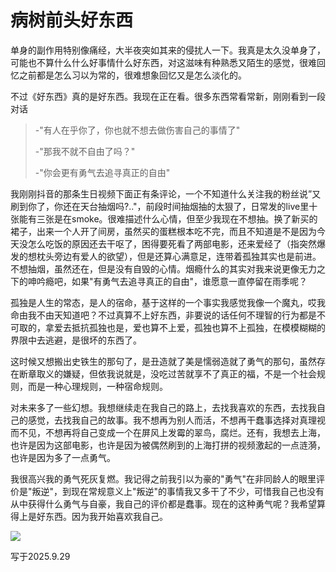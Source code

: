 # 病树前头好东西

单身的副作用特别像痛经，大半夜突如其来的侵扰人一下。我真是太久没单身了，可能也不算什么什么好事情什么好东西，对这滋味有种熟悉又陌生的感觉，很难回忆之前都是怎么习以为常的，很难想象回忆又是怎么淡化的。

不过《好东西》真的是好东西。我现在正在看。很多东西常看常新，刚刚看到一段对话

> -"有人在乎你了，你也就不想去做伤害自己的事情了"
>
> -"那我不就不自由了吗？"
>
> -"你会更有勇气去追寻真正的自由"

我刚刚抖音的那条生日视频下面正有条评论，一个不知道什么关注我的粉丝说”又刷到你了，你还在天台抽烟吗?.."，前段时间抽烟抽的太狠了，日常发的live里十张能有三张是在smoke。很难描述什么心情，但至少我现在不想抽。换了新买的裙子，出来一个人开了间房，虽然买的蛋糕根本吃不完，而且不知道是不是因为今天没怎么吃饭的原因还去干呕了，困得要死看了两部电影，还来爱经了（指突然爆发的想枕头旁边有爱人的欲望），但是还算心满意足，连带着孤独其实也是前进。不想抽烟，虽然还在，但是没有自毁的心情。烟瘾什么的其实对我来说更像无力之下的呻吟瘾吧，如果"有勇气去追寻真正的自由"，谁愿意一直停留在雨季呢？

孤独是人生的常态，是人的宿命，基于这样的一个事实我感觉我像一个魔丸，哎我命由我不由天知道吧？不过真算不上好东西，非要说的话任何不理智的行为都是不可取的，拿爱去抵抗孤独也是，爱也算不上爱，孤独也算不上孤独，在模模糊糊的界限中去逃避，是很坏的东西了。

这时候又想搬出史铁生的那句了，是丑造就了美是懦弱造就了勇气的那句，虽然存在断章取义的嫌疑，但依我说就是，没吃过苦就享不了真正的福，不是一个社会规则，而是一种心理规则，一种宿命规则。

对未来多了一些幻想。我想继续走在我自己的路上，去找我喜欢的东西，去找我自己的感觉，去找我自己的故事。我不想再为别人而活，不想再干蠢事选择对真理视而不见，不想再将自己变成一个在屏风上发霉的翠鸟，腐烂。还有，我想去上海，也许是因为这部电影，也许是因为被偶然刷到的上海打拼的视频激起的一点涟漪，也许是因为多了一点勇气。

我很高兴我的勇气死灰复燃。我记得之前我引以为豪的"勇气"在非同龄人的眼里评价是"叛逆"，到现在常规意义上"叛逆"的事情我又多干了不少，可惜我自己也没有从中获得什么勇气与自豪，我自己的评价都是蠢事。现在的这种勇气呢？我希望算得上是好东西。因为我开始喜欢我自己。



![](D:\a_writeup\随笔\照片\微信图片_20250929051027.jpg)



写于2025.9.29